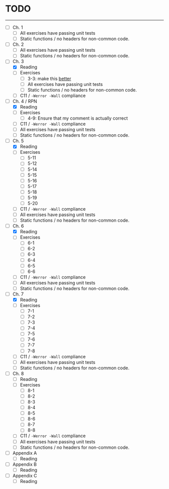 # TODO
---
- [ ] Ch. 1
  - [ ] All exercises have passing unit tests
  - [ ] Static functions / no headers for non-common code.
- [ ] Ch. 2
  - [ ] All exercises have passing unit tests
  - [ ] Static functions / no headers for non-common code.  
- [ ] Ch. 3
  - [x] Reading
  - [ ] Exercises
    - [ ] 3-3: make this [better](https://gist.github.com/robot-dreams/34d10248bc474f5a4312fa72e325656a)
    - [ ] All exercises have passing unit tests 
    - [ ] Static functions / no headers for non-common code. 
  - [ ] C11 / `-Werror -Wall` compliance
- [ ] Ch. 4 / RPN
  - [x] Reading
  - [ ] Exercises
    - [ ] 4-9: Ensure that my comment is actually correct
  - [ ] C11 / `-Werror -Wall` compliance
  - [ ] All exercises have passing unit tests
  - [ ] Static functions / no headers for non-common code. 
- [ ] Ch. 5
  - [x] Reading
  - [ ] Exercises
    - [ ] 5-11
    - [ ] 5-12
    - [ ] 5-14
    - [ ] 5-15
    - [ ] 5-16
    - [ ] 5-17
    - [ ] 5-18
    - [ ] 5-19
    - [ ] 5-20
  - [ ] C11 / `-Werror -Wall` compliance
  - [ ] All exercises have passing unit tests
  - [ ] Static functions / no headers for non-common code. 
- [ ] Ch. 6
  - [X] Reading
  - [ ] Exercises
    - [ ] 6-1
    - [ ] 6-2
    - [ ] 6-3
    - [ ] 6-4
    - [ ] 6-5
    - [ ] 6-6
  - [ ] C11 / `-Werror -Wall` compliance
  - [ ] All exercises have passing unit tests
  - [ ] Static functions / no headers for non-common code. 
- [ ] Ch. 7
  - [X] Reading
  - [ ] Exercises
    - [ ] 7-1
    - [ ] 7-2
    - [ ] 7-3
    - [ ] 7-4
    - [ ] 7-5
    - [ ] 7-6
    - [ ] 7-7
    - [ ] 7-8
  - [ ] C11 / `-Werror -Wall` compliance
  - [ ] All exercises have passing unit tests
  - [ ] Static functions / no headers for non-common code. 
- [ ] Ch. 8
  - [ ] Reading
  - [ ] Exercises
    - [ ] 8-1
    - [ ] 8-2
    - [ ] 8-3
    - [ ] 8-4
    - [ ] 8-5
    - [ ] 8-6
    - [ ] 8-7
    - [ ] 8-8
  - [ ] C11 / `-Werror -Wall` compliance
  - [ ] All exercises have passing unit tests
  - [ ] Static functions / no headers for non-common code. 
- [ ] Appendix A
  - [ ] Reading
- [ ] Appendix B
  - [ ] Reading
- [ ] Appendix C
  - [ ] Reading
